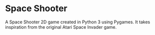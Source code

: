 # Space Shooter
A Space Shooter 2D game created in Python 3 using Pygames. It takes inspiration from the original Atari Space Invader game.